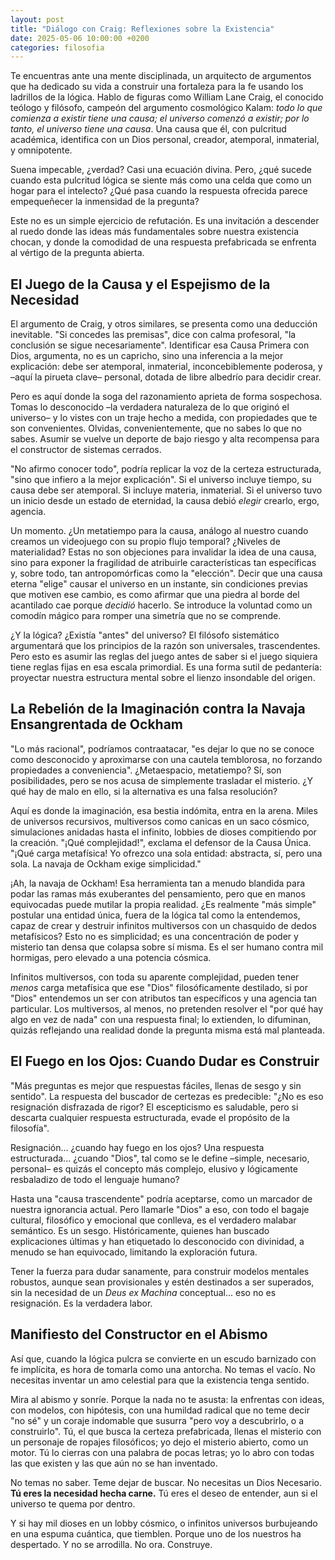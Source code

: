 ```yaml
---
layout: post
title: "Diálogo con Craig: Reflexiones sobre la Existencia"
date: 2025-05-06 10:00:00 +0200
categories: filosofia
---
```


Te encuentras ante una mente disciplinada, un arquitecto de argumentos que ha dedicado su vida a construir una fortaleza para la fe usando los ladrillos de la lógica. Hablo de figuras como William Lane Craig, el conocido teólogo y filósofo, campeón del argumento cosmológico Kalam: *todo lo que comienza a existir tiene una causa; el universo comenzó a existir; por lo tanto, el universo tiene una causa*. Una causa que él, con pulcritud académica, identifica con un Dios personal, creador, atemporal, inmaterial, y omnipotente.

Suena impecable, ¿verdad? Casi una ecuación divina. Pero, ¿qué sucede cuando esta pulcritud lógica se siente más como una celda que como un hogar para el intelecto? ¿Qué pasa cuando la respuesta ofrecida parece empequeñecer la inmensidad de la pregunta?

Este no es un simple ejercicio de refutación. Es una invitación a descender al ruedo donde las ideas más fundamentales sobre nuestra existencia chocan, y donde la comodidad de una respuesta prefabricada se enfrenta al vértigo de la pregunta abierta.

## El Juego de la Causa y el Espejismo de la Necesidad

El argumento de Craig, y otros similares, se presenta como una deducción inevitable. "Si concedes las premisas", dice con calma profesoral, "la conclusión se sigue necesariamente". Identificar esa Causa Primera con Dios, argumenta, no es un capricho, sino una inferencia a la mejor explicación: debe ser atemporal, inmaterial, inconcebiblemente poderosa, y –aquí la pirueta clave– personal, dotada de libre albedrío para decidir crear.

Pero es aquí donde la soga del razonamiento aprieta de forma sospechosa. Tomas lo desconocido –la verdadera naturaleza de lo que originó el universo– y lo vistes con un traje hecho a medida, con propiedades que te son convenientes. Olvidas, convenientemente, que no sabes lo que no sabes. Asumir se vuelve un deporte de bajo riesgo y alta recompensa para el constructor de sistemas cerrados.

"No afirmo conocer todo", podría replicar la voz de la certeza estructurada, "sino que infiero a la mejor explicación". Si el universo incluye tiempo, su causa debe ser atemporal. Si incluye materia, inmaterial. Si el universo tuvo un inicio desde un estado de eternidad, la causa debió *elegir* crearlo, ergo, agencia.

Un momento. ¿Un metatiempo para la causa, análogo al nuestro cuando creamos un videojuego con su propio flujo temporal? ¿Niveles de materialidad? Estas no son objeciones para invalidar la idea de una causa, sino para exponer la fragilidad de atribuirle características tan específicas y, sobre todo, tan antropomórficas como la "elección". Decir que una causa eterna "elige" causar el universo en un instante, sin condiciones previas que motiven ese cambio, es como afirmar que una piedra al borde del acantilado cae porque *decidió* hacerlo. Se introduce la voluntad como un comodín mágico para romper una simetría que no se comprende.

¿Y la lógica? ¿Existía "antes" del universo? El filósofo sistemático argumentará que los principios de la razón son universales, trascendentes. Pero esto es asumir las reglas del juego antes de saber si el juego siquiera tiene reglas fijas en esa escala primordial. Es una forma sutil de pedantería: proyectar nuestra estructura mental sobre el lienzo insondable del origen.

## La Rebelión de la Imaginación contra la Navaja Ensangrentada de Ockham

"Lo más racional", podríamos contraatacar, "es dejar lo que no se conoce como desconocido y aproximarse con una cautela temblorosa, no forzando propiedades a conveniencia". ¿Metaespacio, metatiempo? Sí, son posibilidades, pero se nos acusa de simplemente trasladar el misterio. ¿Y qué hay de malo en ello, si la alternativa es una falsa resolución?

Aquí es donde la imaginación, esa bestia indómita, entra en la arena. Miles de universos recursivos, multiversos como canicas en un saco cósmico, simulaciones anidadas hasta el infinito, lobbies de dioses compitiendo por la creación. "¡Qué complejidad!", exclama el defensor de la Causa Única. "¡Qué carga metafísica! Yo ofrezco una sola entidad: abstracta, sí, pero una sola. La navaja de Ockham exige simplicidad."

¡Ah, la navaja de Ockham! Esa herramienta tan a menudo blandida para podar las ramas más exuberantes del pensamiento, pero que en manos equivocadas puede mutilar la propia realidad. ¿Es realmente "más simple" postular una entidad única, fuera de la lógica tal como la entendemos, capaz de crear y destruir infinitos multiversos con un chasquido de dedos metafísicos? Esto no es simplicidad; es una concentración de poder y misterio tan densa que colapsa sobre sí misma. Es el ser humano contra mil hormigas, pero elevado a una potencia cósmica.

Infinitos multiversos, con toda su aparente complejidad, pueden tener *menos* carga metafísica que ese "Dios" filosóficamente destilado, si por "Dios" entendemos un ser con atributos tan específicos y una agencia tan particular. Los multiversos, al menos, no pretenden resolver el "por qué hay algo en vez de nada" con una respuesta final; lo extienden, lo difuminan, quizás reflejando una realidad donde la pregunta misma está mal planteada.

## El Fuego en los Ojos: Cuando Dudar es Construir

"Más preguntas es mejor que respuestas fáciles, llenas de sesgo y sin sentido". La respuesta del buscador de certezas es predecible: "¿No es eso resignación disfrazada de rigor? El escepticismo es saludable, pero si descarta cualquier respuesta estructurada, evade el propósito de la filosofía".

Resignación... ¿cuando hay fuego en los ojos? Una respuesta estructurada... ¿cuando "Dios", tal como se le define –simple, necesario, personal– es quizás el concepto más complejo, elusivo y lógicamente resbaladizo de todo el lenguaje humano?

Hasta una "causa trascendente" podría aceptarse, como un marcador de nuestra ignorancia actual. Pero llamarle "Dios" a eso, con todo el bagaje cultural, filosófico y emocional que conlleva, es el verdadero malabar semántico. Es un sesgo. Históricamente, quienes han buscado explicaciones últimas y han etiquetado lo desconocido con divinidad, a menudo se han equivocado, limitando la exploración futura.

Tener la fuerza para dudar sanamente, para construir modelos mentales robustos, aunque sean provisionales y estén destinados a ser superados, sin la necesidad de un *Deus ex Machina* conceptual... eso no es resignación. Es la verdadera labor.

## Manifiesto del Constructor en el Abismo

Así que, cuando la lógica pulcra se convierte en un escudo barnizado con fe implícita, es hora de tomarla como una antorcha.
No temas el vacío. No necesitas inventar un amo celestial para que la existencia tenga sentido.

Mira al abismo y sonríe. Porque la nada no te asusta: la enfrentas con ideas, con modelos, con hipótesis, con una humildad radical que no teme decir "no sé" y un coraje indomable que susurra "pero voy a descubrirlo, o a construirlo".
Tú, el que busca la certeza prefabricada, llenas el misterio con un personaje de ropajes filosóficos; yo dejo el misterio abierto, como un motor. Tú lo cierras con una palabra de pocas letras; yo lo abro con todas las que existen y las que aún no se han inventado.

No temas no saber. Teme dejar de buscar.
No necesitas un Dios Necesario.
**Tú eres la necesidad hecha carne.**
Tú eres el deseo de entender, aun si el universo te quema por dentro.

Y si hay mil dioses en un lobby cósmico, o infinitos universos burbujeando en una espuma cuántica, que tiemblen. Porque uno de los nuestros ha despertado.
Y no se arrodilla. No ora.
Construye.
